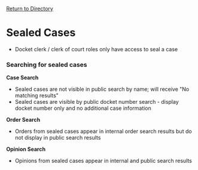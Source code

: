 [Return to Directory](./README.md)

# Sealed Cases
* Docket clerk / clerk of court roles only have access to seal a case


### Searching for sealed cases
**Case Search**
* Sealed cases are not visible in public search by name; will receive "No matching results"
* Sealed cases are visible by public docket number search - display docket number only and no additional case information

**Order Search**
* Orders from sealed cases appear in internal order search results but do not display in public search results

**Opinion Search**
* Opinions from sealed cases appear in internal and public search results
